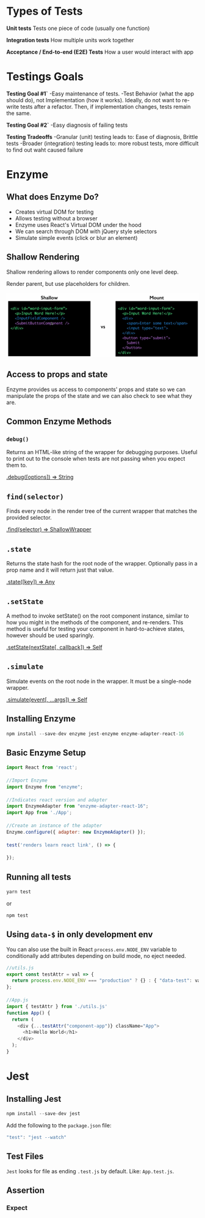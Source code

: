 # Types of Tests
**Unit tests**
Tests one piece of code (usually one function)

**Integration tests**
How multiple units work together

**Acceptance / End-to-end (E2E) Tests**
How a user would interact with app

# Testings Goals

**Testing Goal #1`**
-Easy maintenance of tests.
-Test Behavior (what the app should do), not Implementation (how it works). Ideally, do not want to re-write tests after a refactor. Then, if implementation changes, tests remain the same.

**Testing Goal #2`**
-Easy diagnosis of failing tests

**Testing Tradeoffs**
-Granular (unit) testing leads to: Ease of diagnosis, Brittle tests 
-Broader (integration) testing leads to: more robust tests, more difficult to find out waht caused failure

# Enzyme

## What does Enzyme Do?
- Creates virtual DOM for testing
- Allows testing without a browser
- Enzyme uses React's Virtual DOM under the hood
- We can search through DOM with jQuery style selectors
- Simulate simple events (click or blur an element)

## Shallow Rendering
Shallow rendering allows to render components only one level deep.

Render parent, but use placeholders for children.

![Shallow Rendering](../../img/testing-enzyme-shallow-rendering-1.png)

## Access to props and state
Enzyme provides us access to components' props and state so we can manipulate the props of the state and we can also check to see what they are.

## Common Enzyme Methods

### `debug()`
Returns an HTML-like string of the wrapper for debugging purposes. Useful to print out to the console when tests are not passing when you expect them to.

[.debug([options]) => String](https://airbnb.io/enzyme/docs/api/ShallowWrapper/find.html)

## `find(selector)`
Finds every node in the render tree of the current wrapper that matches the provided selector.

[.find(selector) => ShallowWrapper](https://airbnb.io/enzyme/docs/api/ShallowWrapper/find.html)

## `.state`
Returns the state hash for the root node of the wrapper. Optionally pass in a prop name and it will return just that value.

[.state([key]) => Any](https://airbnb.io/enzyme/docs/api/ShallowWrapper/state.html)

## `.setState`
A method to invoke setState() on the root component instance, similar to how you might in the methods of the component, and re-renders. This method is useful for testing your component in hard-to-achieve states, however should be used sparingly.

[.setState(nextState[, callback]) => Self](https://airbnb.io/enzyme/docs/api/ShallowWrapper/setState.html)

## `.simulate`
Simulate events on the root node in the wrapper. It must be a single-node wrapper.

[.simulate(event[, ...args]) => Self](https://airbnb.io/enzyme/docs/api/ShallowWrapper/simulate.html)

## Installing Enzyme
```javascript
npm install --save-dev enzyme jest-enzyme enzyme-adapter-react-16
```

## Basic Enzyme Setup
```javascript
import React from 'react';

//Import Enzyme
import Enzyme from "enzyme";

//Indicates react version and adapter
import EnzymeAdapter from "enzyme-adapter-react-16";
import App from './App';

//Create an instance of the adapter 
Enzyme.configure({ adapter: new EnzymeAdapter() });

test('renders learn react link', () => {

});
```

## Running all tests
```javascript
yarn test
```
or 
```javascript
npm test
```

## Using `data-$` in only development env
You can also use the built in React `process.env.NODE_ENV` variable to conditionally add attributes depending on build mode, no eject needed.

```javascript
//utils.js
export const testAttr = val => {
  return process.env.NODE_ENV === "production" ? {} : { "data-test": val };
};
 
//App.js
import { testAttr } from './utils.js'
function App() {
  return (
    <div {...testAttr("component-app")} className="App">
      <h1>Hello World</h1>
    </div>
  );
}
```
# Jest

## Installing Jest
```javascript
npm install --save-dev jest
```
Add the following to the `package.json` file:

```javascript
"test": "jest --watch"
```

## Test Files
`Jest` looks for file as ending `.test.js` by default. Like: `App.test.js`.

## Assertion

### Expect 